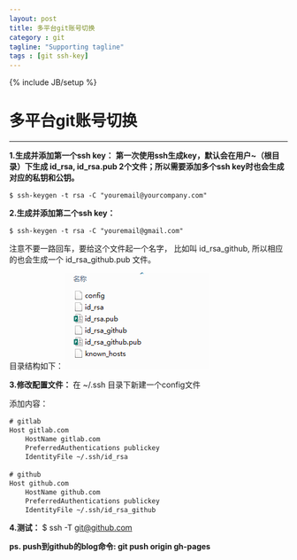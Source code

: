```yaml
---
layout: post
title: 多平台git账号切换
category : git
tagline: "Supporting tagline"
tags : [git ssh-key]
---
```

{% include JB/setup %}
# 多平台git账号切换
---

**1.生成并添加第一个ssh key：**
**第一次使用ssh生成key，默认会在用户~（根目录）下生成 id_rsa, id_rsa.pub 2个文件；所以需要添加多个ssh key时也会生成对应的私钥和公钥。**


```
$ ssh-keygen -t rsa -C "youremail@yourcompany.com"
```
<!--break-->

**2.生成并添加第二个ssh key：**


```
$ ssh-keygen -t rsa -C "youremail@gmail.com"

```

注意不要一路回车，要给这个文件起一个名字， 比如叫 id_rsa_github, 所以相应的也会生成一个 id_rsa_github.pub 文件。

目录结构如下：
![Alt text](/image/git-account-change.png)

**3.修改配置文件：**
在 ~/.ssh 目录下新建一个config文件

添加内容：


```
# gitlab
Host gitlab.com
    HostName gitlab.com
    PreferredAuthentications publickey
    IdentityFile ~/.ssh/id_rsa

# github
Host github.com
    HostName github.com
    PreferredAuthentications publickey
    IdentityFile ~/.ssh/id_rsa_github
```

**4.测试：**
$ ssh -T git@github.com

**ps.  push到github的blog命令: git push origin gh-pages**
